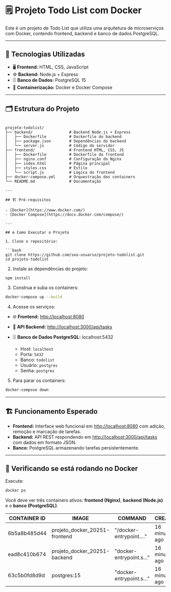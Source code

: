 # 🗒️ Projeto Todo List com Docker

Este é um projeto de Todo List que utiliza uma arquitetura de microserviços com Docker, contendo frontend, backend e banco de dados PostgreSQL.

---

## 🚀 Tecnologias Utilizadas

- 🖥️ **Frontend:** HTML, CSS, JavaScript
- ⚙️ **Backend:** Node.js + Express
- 🗄️ **Banco de Dados:** PostgreSQL 15
- 🐳 **Containerização:** Docker e Docker Compose

---

## 🗂️ Estrutura do Projeto

```

projeto-todolist/
├── backend/                # Backend Node.js + Express
│   ├── Dockerfile          # Dockerfile do backend
│   ├── package.json        # Dependências do backend
│   └── server.js           # Código do servidor
├── frontend/               # Frontend HTML, CSS, JS
│   ├── Dockerfile          # Dockerfile do frontend
│   ├── nginx.conf          # Configuração do Nginx
│   ├── index.html          # Página principal
│   ├── styles.css          # Estilo
│   └── script.js           # Lógica do frontend
├── docker-compose.yml      # Orquestração dos containers
└── README.md               # Documentação

---

## 🏗️ Pré-requisitos

- [Docker](https://www.docker.com/)
- [Docker Compose](https://docs.docker.com/compose/)

---

## ⚙️ Como Executar o Projeto

1. Clone o repositório:

```bash
git clone https://github.com/seu-usuario/projeto-todolist.git
cd projeto-todolist
```

2. Instale as dependências do projeto:

```bash
npm install
```

3. Construa e suba os containers:

```bash
docker-compose up --build
```

4. Acesse os serviços:

* 🌐 **Frontend:** [http://localhost:8080](http://localhost:8080)
* 🔗 **API Backend:** [http://localhost:3000/api/tasks](http://localhost:3000/api/tasks)
* 🗄️ **Banco de Dados PostgreSQL:** localhost:5432

  * Host: `localhost`
  * Porta: `5432`
  * Banco: `todolist`
  * Usuário: `postgres`
  * Senha: `postgres`

5. Para parar os containers:

```bash
docker-compose down
```

---

## 🏗️ Funcionamento Esperado

* **Frontend:** Interface web funcional em [http://localhost:8080](http://localhost:8080) com adição, remoção e marcação de tarefas.
* **Backend:** API REST respondendo em [http://localhost:3000/api/tasks](http://localhost:3000/api/tasks) com dados em formato JSON.
* **Banco:** PostgreSQL armazenando tarefas persistentemente.

---

## 🐳 Verificando se está rodando no Docker

Execute:

```bash
docker ps
```

Você deve ver três containers ativos: **frontend (Nginx)**, **backend (Node.js)** e o **banco (PostgreSQL)**.

| CONTAINER ID | IMAGE                        | COMMAND                    | CREATED         | STATUS            | PORTS                     | NAMES                             |
| ------------- | ---------------------------- | -------------------------- | --------------- | ----------------- | ------------------------- | ---------------------------------- |
| 6b5a8b485d44  | projeto_docker_20251-frontend | "/docker-entrypoint.…"     | 16 minutes ago  | Up 16 minutes (**unhealthy**) | 0.0.0.0:8080->80/tcp      | projeto_docker_20251-frontend-1   |
| ead8c410b674  | projeto_docker_20251-backend  | "docker-entrypoint.s…"     | 16 minutes ago  | Up 16 minutes (**unhealthy**) | 0.0.0.0:3000->3000/tcp    | projeto_docker_20251-backend-1    |
| 63c5b0fd8d9d  | postgres:15                  | "docker-entrypoint.s…"     | 16 minutes ago  | Up 16 minutes (**healthy**)   | 0.0.0.0:5432->5432/tcp    | projeto_docker_20251-db-1         |


